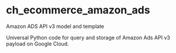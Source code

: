 # ch_ecommerce_amazon_ads
Amazon ADS API v3 model and template

Universal Python code for query and storage of Amazon Ads API v3 payload on Google Cloud.
